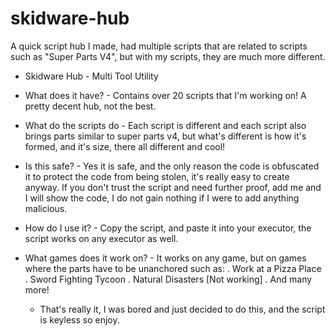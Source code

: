 # skidware-hub
A quick script hub I made, had multiple scripts that are related to scripts such as "Super Parts V4", but with my scripts, they are much more different.

- Skidware Hub -
 Multi Tool Utility

- What does it have? -
  Contains over 20 scripts that I'm working on!
  A pretty decent hub, not the best.

- What do the scripts do -
   Each script is different and each script also brings parts similar to super parts v4, but what's different is how it's formed, and it's size, there all different and cool!

- Is this safe? -
  Yes it is safe, and the only reason the code is obfuscated it to protect the code from being stolen, it's really easy to create anyway.
  If you don't trust the script and need further proof, add me and I will show the code, I do not gain nothing if I were to add anything malicious.

- How do I use it? -
  Copy the script, and paste it into your executor, the script works on any executor as well.

- What games does it work on? -
  It works on any game, but on games where the parts have to be unanchored such as:
  . Work at a Pizza Place
  . Sword Fighting Tycoon
  . Natural Disasters [Not working]
  . And many more!


  - That's really it, I was bored and just decided to do this, and the script is keyless so enjoy.
